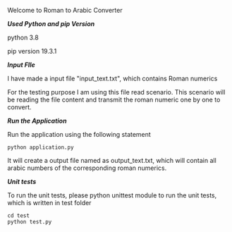 Welcome to Roman to Arabic Converter

***Used Python and pip Version***

python 3.8

pip version 19.3.1

***Input FIle***

I have made a input file "input_text.txt", which contains Roman numerics

For the testing purpose I am using this file read scenario. This scenario will be reading the
file content and transmit the roman numeric one by one to convert.


***Run the Application***

Run the application using the following statement

```
python application.py
```
It will create a output file named as output_text.txt, which will contain all  arabic numbers of the corresponding roman numerics.


***Unit tests***

To run the unit tests, please python unittest module to run the unit tests, which is written in test folder

```
cd test
python test.py
```